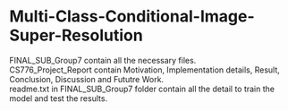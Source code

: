 # Multi-Class-Conditional-Image-Super-Resolution

FINAL_SUB_Group7 contain all the necessary files.\
CS776_Project_Report contain Motivation, Implementation details, Result, Conclusion, Discussion and Fututre Work.\
readme.txt in FINAL_SUB_Group7 folder contain all the detail to train the model and test the results.
